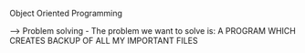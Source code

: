 Object Oriented Programming

--> Problem solving
	- The problem we want to solve is:
	A PROGRAM WHICH CREATES BACKUP OF ALL MY IMPORTANT FILES
